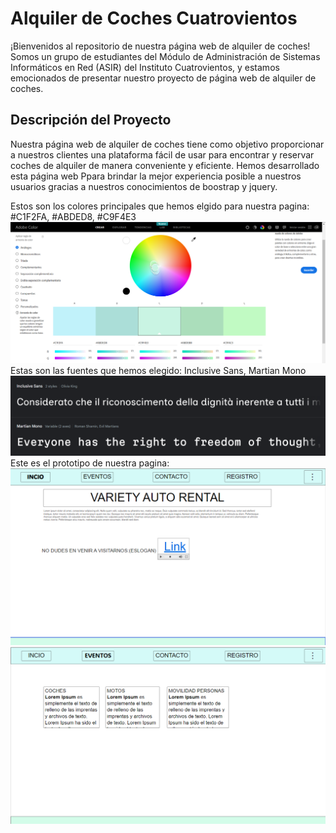 # Alquiler de Coches Cuatrovientos

¡Bienvenidos al repositorio de nuestra página web de alquiler de coches! Somos un grupo de estudiantes del Módulo de Administración de Sistemas Informáticos en Red (ASIR) del Instituto Cuatrovientos, y estamos emocionados de presentar nuestro proyecto de página web de alquiler de coches.

## Descripción del Proyecto

Nuestra página web de alquiler de coches tiene como objetivo proporcionar a nuestros clientes una plataforma fácil de usar para encontrar y reservar coches de alquiler de manera conveniente y eficiente. Hemos desarrollado esta página web Ppara brindar la mejor experiencia posible a nuestros usuarios gracias a nuestros conocimientos de boostrap y jquery.

Estos son los colores principales que hemos elgido para nuestra pagina: #C1F2FA, #ABDED8, #C9F4E3
![colores utilizados](https://github.com/asierls/ProyectoAimarAsier/blob/main/assets/COLORES.png)
Estas son las fuentes que hemos elegido: Inclusive Sans, Martian Mono
![Letras utilizadas](https://github.com/asierls/ProyectoAimarAsier/blob/main/assets/letras.png)
Este es el prototipo de nuestra pagina:
![colores utilizados](https://github.com/asierls/ProyectoAimarAsier/blob/main/assets/INDEX.png)
![colores utilizados](https://github.com/asierls/ProyectoAimarAsier/blob/main/assets/EVENTOS.png)


